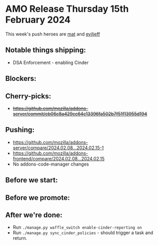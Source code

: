 # AMO Release Thursday 15th February 2024

This week's push heroes are [mat](https://github.com/diox) and [eviljeff](https://github.com/eviljeff)

## Notable things shipping:
- DSA Enforcement - enabling Cinder

## Blockers:

## Cherry-picks:
- ~~https://github.com/mozilla/addons-server/commit/eb06c8a429cc64c13396fa502b7f51f13955d194~~

## Pushing:

- https://github.com/mozilla/addons-server/compare/2024.02.08...2024.02.15-1
- https://github.com/mozilla/addons-frontend/compare/2024.02.08...2024.02.15
- No addons-code-manager changes

## Before we start:

## Before we promote:

## After we're done:
- Run `./manage.py waffle_switch enable-cinder-reporting on`
- Run `./manage.py sync_cinder_policies` - should trigger a task and return.
